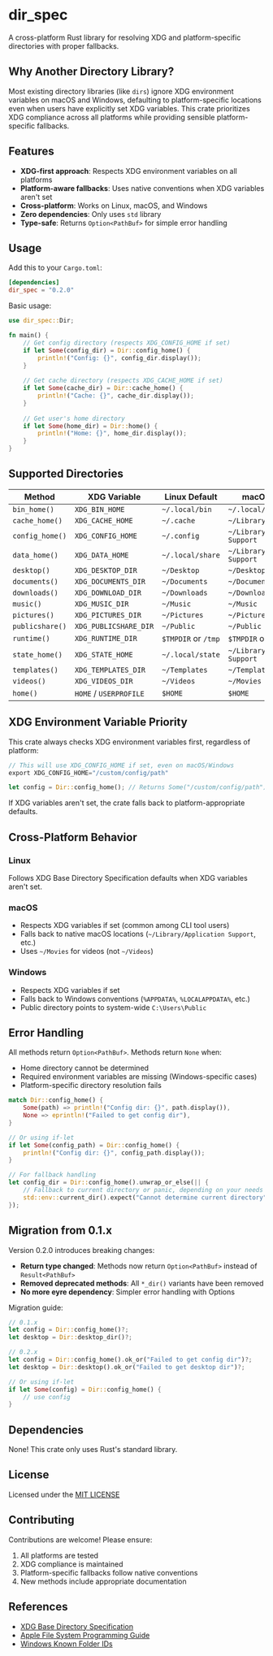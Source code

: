 # dir_spec

A cross-platform Rust library for resolving XDG and platform-specific directories with proper fallbacks.

## Why Another Directory Library?

Most existing directory libraries (like `dirs`) ignore XDG environment variables on macOS and Windows, defaulting to
platform-specific locations even when users have explicitly set XDG variables. This crate prioritizes XDG compliance
across all platforms while providing sensible platform-specific fallbacks.

## Features

- **XDG-first approach**: Respects XDG environment variables on all platforms
- **Platform-aware fallbacks**: Uses native conventions when XDG variables aren't set
- **Cross-platform**: Works on Linux, macOS, and Windows
- **Zero dependencies**: Only uses `std` library
- **Type-safe**: Returns `Option<PathBuf>` for simple error handling

## Usage

Add this to your `Cargo.toml`:

```toml
[dependencies]
dir_spec = "0.2.0"
```

Basic usage:

```rust
use dir_spec::Dir;

fn main() {
    // Get config directory (respects XDG_CONFIG_HOME if set)
    if let Some(config_dir) = Dir::config_home() {
        println!("Config: {}", config_dir.display());
    }
    
    // Get cache directory (respects XDG_CACHE_HOME if set)
    if let Some(cache_dir) = Dir::cache_home() {
        println!("Cache: {}", cache_dir.display());
    }
    
    // Get user's home directory
    if let Some(home_dir) = Dir::home() {
        println!("Home: {}", home_dir.display());
    }
}
```

## Supported Directories

| Method          | XDG Variable           | Linux Default        | macOS Default                    | Windows Default             |
|-----------------|------------------------|----------------------|----------------------------------|-----------------------------|
| `bin_home()`    | `XDG_BIN_HOME`         | `~/.local/bin`       | `~/.local/bin`                   | `%LOCALAPPDATA%\Programs`   |
| `cache_home()`  | `XDG_CACHE_HOME`       | `~/.cache`           | `~/Library/Caches`               | `%LOCALAPPDATA%`            |
| `config_home()` | `XDG_CONFIG_HOME`      | `~/.config`          | `~/Library/Application Support`  | `%APPDATA%`                 |
| `data_home()`   | `XDG_DATA_HOME`        | `~/.local/share`     | `~/Library/Application Support`  | `%APPDATA%`                 |
| `desktop()`     | `XDG_DESKTOP_DIR`      | `~/Desktop`          | `~/Desktop`                      | `%USERPROFILE%\Desktop`     |
| `documents()`   | `XDG_DOCUMENTS_DIR`    | `~/Documents`        | `~/Documents`                    | `%USERPROFILE%\Documents`   |
| `downloads()`   | `XDG_DOWNLOAD_DIR`     | `~/Downloads`        | `~/Downloads`                    | `%USERPROFILE%\Downloads`   |
| `music()`       | `XDG_MUSIC_DIR`        | `~/Music`            | `~/Music`                        | `%USERPROFILE%\Music`       |
| `pictures()`    | `XDG_PICTURES_DIR`     | `~/Pictures`         | `~/Pictures`                     | `%USERPROFILE%\Pictures`    |
| `publicshare()` | `XDG_PUBLICSHARE_DIR`  | `~/Public`           | `~/Public`                       | `C:\Users\Public`           |
| `runtime()`     | `XDG_RUNTIME_DIR`      | `$TMPDIR` or `/tmp`  | `$TMPDIR` or `/tmp`              | `%TEMP%`                    |
| `state_home()`  | `XDG_STATE_HOME`       | `~/.local/state`     | `~/Library/Application Support`  | `%LOCALAPPDATA%`            |
| `templates()`   | `XDG_TEMPLATES_DIR`    | `~/Templates`        | `~/Templates`                    | `%USERPROFILE%\Templates`   |
| `videos()`      | `XDG_VIDEOS_DIR`       | `~/Videos`           | `~/Movies`                       | `%USERPROFILE%\Videos`      |
| `home()`        | `HOME` / `USERPROFILE` | `$HOME`              | `$HOME`                          | `%USERPROFILE%`             |

## XDG Environment Variable Priority

This crate always checks XDG environment variables first, regardless of platform:

```rust
// This will use XDG_CONFIG_HOME if set, even on macOS/Windows
export XDG_CONFIG_HOME="/custom/config/path"

let config = Dir::config_home(); // Returns Some("/custom/config/path")
```

If XDG variables aren't set, the crate falls back to platform-appropriate defaults.

## Cross-Platform Behavior

### Linux

Follows XDG Base Directory Specification defaults when XDG variables aren't set.

### macOS

- Respects XDG variables if set (common among CLI tool users)
- Falls back to native macOS locations (`~/Library/Application Support`, etc.)
- Uses `~/Movies` for videos (not `~/Videos`)

### Windows

- Respects XDG variables if set
- Falls back to Windows conventions (`%APPDATA%`, `%LOCALAPPDATA%`, etc.)
- Public directory points to system-wide `C:\Users\Public`

## Error Handling

All methods return `Option<PathBuf>`. Methods return `None` when:

- Home directory cannot be determined
- Required environment variables are missing (Windows-specific cases)
- Platform-specific directory resolution fails

```rust
match Dir::config_home() {
    Some(path) => println!("Config dir: {}", path.display()),
    None => eprintln!("Failed to get config dir"),
}

// Or using if-let
if let Some(config_path) = Dir::config_home() {
    println!("Config dir: {}", config_path.display());
}

// For fallback handling
let config_dir = Dir::config_home().unwrap_or_else(|| {
    // Fallback to current directory or panic, depending on your needs
    std::env::current_dir().expect("Cannot determine current directory")
});
```

## Migration from 0.1.x

Version 0.2.0 introduces breaking changes:

- **Return type changed**: Methods now return `Option<PathBuf>` instead of `Result<PathBuf>`
- **Removed deprecated methods**: All `*_dir()` variants have been removed
- **No more eyre dependency**: Simpler error handling with Options

Migration guide:

```rust
// 0.1.x
let config = Dir::config_home()?;
let desktop = Dir::desktop_dir()?;

// 0.2.x
let config = Dir::config_home().ok_or("Failed to get config dir")?;
let desktop = Dir::desktop().ok_or("Failed to get desktop dir")?;

// Or using if-let
if let Some(config) = Dir::config_home() {
    // use config
}
```

## Dependencies

None! This crate only uses Rust's standard library.

## License

Licensed under the [MIT LICENSE](./LICENSE)

## Contributing

Contributions are welcome! Please ensure:

1. All platforms are tested
2. XDG compliance is maintained
3. Platform-specific fallbacks follow native conventions
4. New methods include appropriate documentation

## References

- [XDG Base Directory Specification][xdg-spec]
- [Apple File System Programming Guide][apple-guide]
- [Windows Known Folder IDs][windows-folders]

[xdg-spec]: https://specifications.freedesktop.org/basedir-spec/latest/
[apple-guide]:
  https://developer.apple.com/library/archive/documentation/FileManagement/Conceptual/FileSystemProgrammingGuide/
[windows-folders]: https://learn.microsoft.com/en-us/windows/win32/shell/knownfolderid
